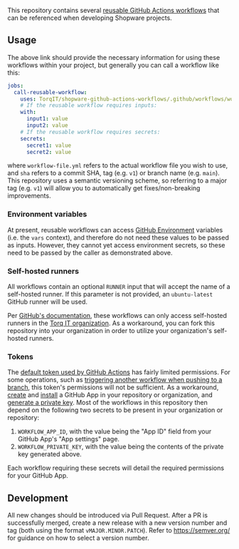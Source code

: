 This repository contains several [reusable GitHub Actions workflows](https://docs.github.com/en/actions/using-workflows/reusing-workflows) that can be referenced when developing Shopware projects.

## Usage

The above link should provide the necessary information for using these workflows within your project, but generally you can call a workflow like this:

```yaml
jobs:
  call-reusable-workflow:
    uses: TorqIT/shopware-github-actions-workflows/.github/workflows/workflow-file.yml@sha
    # If the reusable workflow requires inputs:
    with:
      input1: value
      input2: value
    # If the reusable workflow requires secrets:
    secrets:
      secret1: value
      secret2: value
```

where `workflow-file.yml` refers to the actual workflow file you wish to use, and `sha` refers to a commit SHA, tag (e.g. `v1`) or branch name (e.g. `main`). This repository uses a semantic versioning scheme, so referring to a major tag (e.g. `v1`) will allow you to automatically get fixes/non-breaking improvements.

### Environment variables

At present, reusable workflows can access [GitHub Environment](https://docs.github.com/en/actions/deployment/targeting-different-environments/using-environments-for-deployment) variables (i.e. the `vars` context), and therefore do not need these values to be passed as inputs. However, they cannot yet access environment secrets, so these need to be passed by the caller as demonstrated above.

### Self-hosted runners

All workflows contain an optional `RUNNER` input that will accept the name of a self-hosted runner. If this parameter is not provided, an `ubuntu-latest` GitHub runner will be used.

Per [GitHub's documentation](https://docs.github.com/en/actions/using-workflows/reusing-workflows#using-self-hosted-runners), these workflows can only access self-hosted runners in the [Torq IT organization](https://github.com/torqit). As a workaround, you can fork this repository into your organization in order to utilize your organization's self-hosted runners.

### Tokens

The [default token used by GitHub Actions](https://docs.github.com/en/actions/security-guides/automatic-token-authentication#permissions-for-the-github_token) has fairly limited permissions. For some operations, such as [triggering another workflow when pushing to a branch](https://github.com/TorqIT/shopware-github-actions-workflows/blob/main/.github/workflows/reset-dev-to-main.yml), this token's permissions will not be sufficient. As a workaround, [create](https://docs.github.com/en/apps/creating-github-apps/creating-github-apps/creating-a-github-app) and [install](https://docs.github.com/en/apps/maintaining-github-apps/installing-github-apps) a GitHub App in your repository or organization, and [generate a private key](https://docs.github.com/en/apps/creating-github-apps/authenticating-with-a-github-app/managing-private-keys-for-github-apps#generating-private-keys). Most of the workflows in this repository then depend on the following two secrets to be present in your organization or repository:

1. `WORKFLOW_APP_ID`, with the value being the "App ID" field from your GitHub App's "App settings" page.
2. `WORKFLOW_PRIVATE_KEY`, with the value being the contents of the private key generated above.

Each workflow requiring these secrets will detail the required permissions for your GitHub App.

## Development

All new changes should be introduced via Pull Request. After a PR is successfully merged, create a new release with a new version number and tag (both using the format `vMAJOR.MINOR.PATCH`). Refer to https://semver.org/ for guidance on how to select a version number.
